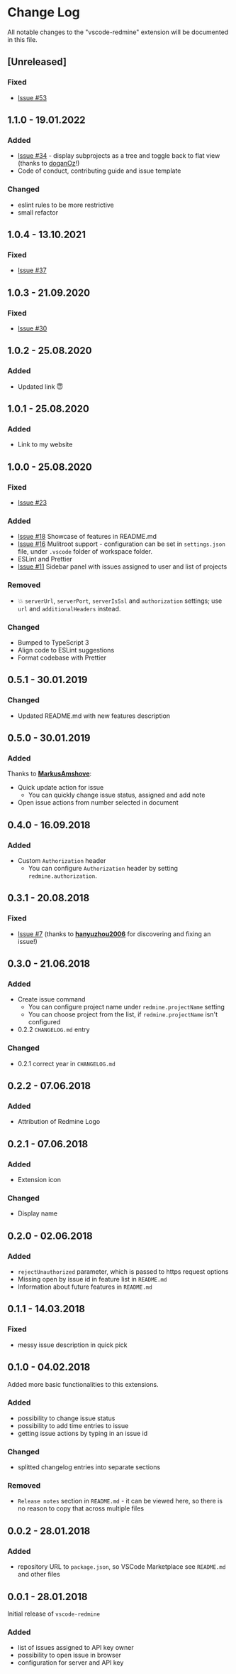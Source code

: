 # Change Log

All notable changes to the "vscode-redmine" extension will be documented in this file.

## [Unreleased]

### Fixed

- [Issue #53](https://github.com/rozpuszczalny/vscode-redmine/issues/53)

## 1.1.0 - 19.01.2022

### Added

- [Issue #34](https://github.com/rozpuszczalny/vscode-redmine/issues/34) - display subprojects as a tree and toggle back to flat view (thanks to [doganOz](https://github.com/doganOz)!)
- Code of conduct, contributing guide and issue template

### Changed

- eslint rules to be more restrictive
- small refactor

## 1.0.4 - 13.10.2021

### Fixed

- [Issue #37](https://github.com/rozpuszczalny/vscode-redmine/issues/37)

## 1.0.3 - 21.09.2020

### Fixed

- [Issue #30](https://github.com/rozpuszczalny/vscode-redmine/issues/30)

## 1.0.2 - 25.08.2020

### Added

- Updated link 😇

## 1.0.1 - 25.08.2020

### Added

- Link to my website

## 1.0.0 - 25.08.2020

### Fixed

- [Issue #23](https://github.com/rozpuszczalny/vscode-redmine/issues/23)

### Added

- [Issue #18](https://github.com/rozpuszczalny/vscode-redmine/issues/18) Showcase of features in README.md
- [Issue #16](https://github.com/rozpuszczalny/vscode-redmine/issues/16) Mulitroot support - configuration can be set in `settings.json` file, under `.vscode` folder of workspace folder.
- ESLint and Prettier
- [Issue #11](https://github.com/rozpuszczalny/vscode-redmine/issues/11) Sidebar panel with issues assigned to user and list of projects

### Removed

- 💥 `serverUrl`, `serverPort`, `serverIsSsl` and `authorization` settings; use `url` and `additionalHeaders` instead.

### Changed

- Bumped to TypeScript 3
- Align code to ESLint suggestions
- Format codebase with Prettier

## 0.5.1 - 30.01.2019

### Changed

- Updated README.md with new features description

## 0.5.0 - 30.01.2019

### Added

Thanks to **[MarkusAmshove](https://github.com/MarkusAmshove)**:

- Quick update action for issue
  - You can quickly change issue status, assigned and add note
- Open issue actions from number selected in document

## 0.4.0 - 16.09.2018

### Added

- Custom `Authorization` header
  - You can configure `Authorization` header by setting `redmine.authorization`.

## 0.3.1 - 20.08.2018

### Fixed

- [Issue #7](https://github.com/rozpuszczalny/vscode-redmine/issues/7) (thanks to **[hanyuzhou2006](https://github.com/hanyuzhou2006)** for discovering and fixing an issue!)

## 0.3.0 - 21.06.2018

### Added

- Create issue command
  - You can configure project name under `redmine.projectName` setting
  - You can choose project from the list, if `redmine.projectName` isn't configured
- 0.2.2 `CHANGELOG.md` entry

### Changed

- 0.2.1 correct year in `CHANGELOG.md`

## 0.2.2 - 07.06.2018

### Added

- Attribution of Redmine Logo

## 0.2.1 - 07.06.2018

### Added

- Extension icon

### Changed

- Display name

## 0.2.0 - 02.06.2018

### Added

- `rejectUnauthorized` parameter, which is passed to https request options
- Missing open by issue id in feature list in `README.md`
- Information about future features in `README.md`

## 0.1.1 - 14.03.2018

### Fixed

- messy issue description in quick pick

## 0.1.0 - 04.02.2018

Added more basic functionalities to this extensions.

### Added

- possibility to change issue status
- possibility to add time entries to issue
- getting issue actions by typing in an issue id

### Changed

- splitted changelog entries into separate sections

### Removed

- `Release notes` section in `README.md` - it can be viewed here, so there is no reason to copy that across multiple files

## 0.0.2 - 28.01.2018

### Added

- repository URL to `package.json`, so VSCode Marketplace see `README.md` and other files

## 0.0.1 - 28.01.2018

Initial release of `vscode-redmine`

### Added

- list of issues assigned to API key owner
- possibility to open issue in browser
- configuration for server and API key
